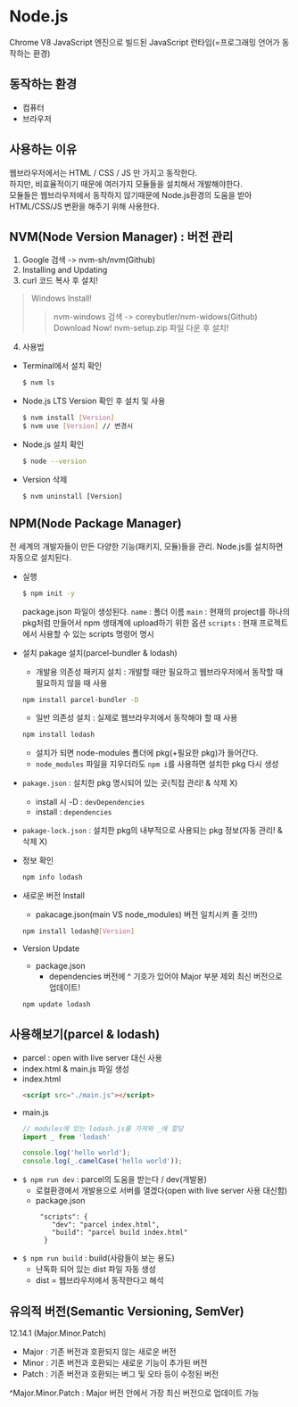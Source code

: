 # Node.js

Chrome V8 JavaScript 엔진으로 빌드된 JavaScript 런타임(=프로그래밍 언어가 동작하는 환경)

## 동작하는 환경
- 컴퓨터
- 브라우저

## 사용하는 이유
웹브라우저에서는 HTML / CSS / JS 만 가지고 동작한다.  
하지만, 비효율적이기 때문에 여러가지 모듈들을 설치해서 개발해야한다.  
모듈들은 웹브라우저에서 동작하지 않기때문에 Node.js환경의 도움을 받아  
HTML/CSS/JS 변환을 해주기 위해 사용한다.

## NVM(Node Version Manager) : 버전 관리
1. Google 검색 -> nvm-sh/nvm(Github)
2. Installing and Updating
3. curl 코드 복사 후 설치!
> Windows Install!
>  > nvm-windows 검색 -> coreybutler/nvm-widows(Github)
>  > Download Now!
>  > nvm-setup.zip 파일 다운 후 설치!
4. 사용법
  - Terminal에서 설치 확인 
    ```bash
    $ nvm ls
    ```
  - Node.js LTS Version 확인 후 설치 및 사용
    ```bash
    $ nvm install [Version]
    $ nvm use [Version] // 변경시
    ```
  - Node.js 설치 확인
    ```bash
    $ node --version
    ```
  - Version 삭제
    ```
    $ nvm uninstall [Version]
    ```
    
## NPM(Node Package Manager)

전 세계의 개발자들이 만든 다양한 기능(패키지, 모듈)들을 관리. 
Node.js를 설치하면 자동으로 설치된다.  

- 실행
  ```bash
  $ npm init -y
  ```
  package.json 파일이 생성된다.
  `name` : 폴더 이름
  `main` : 현재의 project를 하나의 pkg처럼 만들어서 npm 생태계에 upload하기 위한 옵션
  `scripts` : 현재 프로젝트에서 사용할 수 있는 scripts 명령어 명시

- 설치
  pakage 설치(parcel-bundler & lodash) 
  - 개발용 의존성 패키지 설치 : 개발할 때만 필요하고 웹브라우저에서 동작할 때 필요하지 않을 때 사용
  ```bash
  npm install parcel-bundler -D
  ```
  - 일반 의존성 설치 : 실제로 웹브라우저에서 동작해야 할 때 사용
  ```bash
  npm install lodash
  ```
  - 설치가 되면 node-modules 폴더에 pkg(+필요한 pkg)가 들어간다.
  - `node_modules` 파일을 지우더라도 `npm i`를 사용하면 설치한 pkg 다시 생성

- `pakage.json` : 설치한 pkg 명시되어 있는 곳(직접 관리! & 삭제 X)
  - install 시 -D : `devDependencies`
  - install : `dependencies`

- `pakage-lock.json` : 설치한 pkg의 내부적으로 사용되는 pkg 정보(자동 관리! & 삭제 X)

- 정보 확인
  ```bash
  npm info lodash
  ``` 
  
- 새로운 버전 Install
  - pakacage.json(main VS node_modules) 버전 일치시켜 줄 것!!!)
  ```bash
  npm install lodash@[Version]
  ```

- Version Update
  - package.json 
    - dependencies 버전에 ^ 기호가 있어야 Major 부분 제외 최신 버전으로 업데이트!
  ```bash
  npm update lodash
  ```

## 사용해보기(parcel & lodash)

- parcel : open with live server 대신 사용
- index.html & main.js 파일 생성
- index.html
  ```html
  <script src="./main.js"></script>
  ```
- main.js
  ```javascript
  // modules에 있는 lodash.js를 가져와 _에 할당
  import _ from 'lodash'
  
  console.log('hello world');
  console.log(_.camelCase('hello world'));
  ```
- `$ npm run dev` : parcel의 도움을 받는다 / dev(개발용)
  - 로컬환경에서 개발용으로 서버를 열겠다(open with live server 사용 대신함)
  - package.json  
    ```
     "scripts": {
        "dev": "parcel index.html", 
        "build": "parcel build index.html" 
      } 
    ```
- `$ npm run build` : build(사람들이 보는 용도)
  - 난독화 되어 있는 dist 파일 자동 생성
  - dist = 웹브라우저에서 동작한다고 해석

## 유의적 버전(Semantic Versioning, SemVer)

12.14.1 (Major.Minor.Patch)
- Major : 기존 버전과 호환되지 않는 새로운 버전
- Minor : 기존 버전과 호환되는 새로운 기능이 추가된 버전
- Patch : 기존 버전과 호환되는 버그 및 오타 등이 수정된 버전

^Major.Minor.Patch : Major 버전 안에서 가장 최신 버전으로 업데이트 가능

